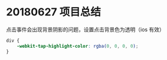 # 20180627 项目总结

点击事件会出现背景阴影的问题，设置点击背景色为透明（ios 有效）

```css
div {
	-webkit-tap-highlight-color: rgba(0, 0, 0, 0);
}
```

